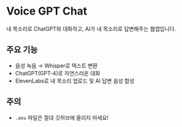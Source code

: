 # Voice GPT Chat

내 목소리로 ChatGPT와 대화하고, AI가 내 목소리로 답변해주는 웹앱입니다.

## 주요 기능
- 음성 녹음 → Whisper로 텍스트 변환
- ChatGPT(GPT-4)로 자연스러운 대화
- ElevenLabs로 내 목소리 업로드 및 AI 답변 음성 합성

## 주의
- `.env` 파일은 절대 깃허브에 올리지 마세요!